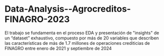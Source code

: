 # Data-Analysis--Agrocreditos-FINAGRO-2023
El trabajo se fundamenta en el proceso EDA y presentación de "insights" de un “dataset” exhaustivo, compuesto por más de 20 variables que describen las características de más de 1.7 millones de operaciones crediticias de FINAGRO entre enero de 2021 y septiembre de 2024
